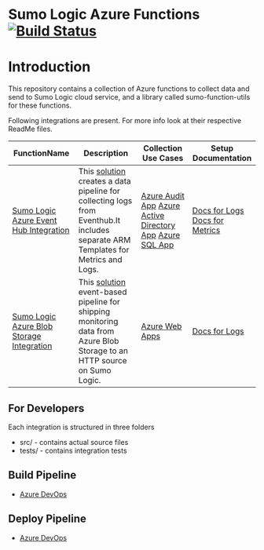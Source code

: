 Sumo Logic Azure Functions [![Build Status](https://dev.azure.com/GCMGrosvenor/Default/_apis/build/status/sumologic-azure-function?branchName=master)](https://dev.azure.com/gcmgrosvenor/Default/_build?definitionId=227)
==============================

# Introduction
This repository contains a collection of Azure functions to collect data and send to Sumo Logic cloud service, and a library called sumo-function-utils for these functions.

Following integrations are present. For more info look at their respective ReadMe files.

| FunctionName | Description | Collection Use Cases | Setup Documentation
| -------------| ----------- | -------------- | ------------------- |
|[Sumo Logic Azure Event Hub Integration](EventHubs)| This [solution](https://help.sumologic.com/Send-Data/Collect-from-Other-Data-Sources/Azure_Monitoring) creates a data pipeline for collecting logs from Eventhub.It includes separate ARM Templates for Metrics and Logs.| [Azure Audit App](https://help.sumologic.com/Send-Data/Applications-and-Other-Data-Sources/Azure-Audit/Azure-Audit-App-Dashboards) [Azure Active Directory App](https://help.sumologic.com/Send-Data/Applications-and-Other-Data-Sources/Azure_Active_Directory/Install_the_Azure_Active_Directory_App_and_View_the_Dashboards) [Azure SQL App](https://help.sumologic.com/Send-Data/Applications-and-Other-Data-Sources/Azure_SQL/Install_the_Azure_SQL_App_and_View_the_Dashboards)| [Docs for Logs](https://help.sumologic.com/Send-Data/Applications-and-Other-Data-Sources/Azure-Audit/02Collect-Logs-for-Azure-Audit-from-Event-Hub) <br/> [Docs for Metrics](https://help.sumologic.com/Send-Data/Applications-and-Other-Data-Sources/Azure-Audit/02Collect-Logs-for-Azure-Audit-from-Event-Hub)|
|[Sumo Logic Azure Blob Storage Integration](BlockBlobReader) | This [solution](https://help.sumologic.com/Send-Data/Collect-from-Other-Data-Sources/Azure_Blob_Storage) event-based pipeline for shipping monitoring data from Azure Blob Storage to an HTTP source on Sumo Logic.| [Azure Web Apps](https://help.sumologic.com/Send-Data/Applications-and-Other-Data-Sources/Azure-Web-Apps/Azure-Web-Apps-Dashboards) | [Docs for Logs](https://help.sumologic.com/Send-Data/Applications-and-Other-Data-Sources/Azure-Web-Apps/01Collect-Logs-for-Azure-Web-Apps) |


## For Developers
Each integration is structured in three folders
* src/     - contains actual source files
* tests/   - contains integration tests

## Build Pipeline
- [Azure DevOps](https://dev.azure.com/gcmgrosvenor/Default/_build?definitionId=227)
 
## Deploy Pipeline
- [Azure DevOps](https://dev.azure.com/gcmgrosvenor/Default/_release?definitionId=223)